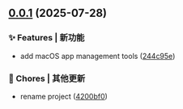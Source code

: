 ## [0.0.1](https://github.com/my-mcp-hub/node-mcp-server/compare/244c95ec5db9faea008e46ee5a8af929790b7437...v0.0.1) (2025-07-28)


### ✨ Features | 新功能

* add macOS app management tools ([244c95e](https://github.com/my-mcp-hub/node-mcp-server/commit/244c95ec5db9faea008e46ee5a8af929790b7437))


### 🎫 Chores | 其他更新

* rename project ([4200bf0](https://github.com/my-mcp-hub/node-mcp-server/commit/4200bf0349af34adbfe36ffd49d580e4a639cae6))



